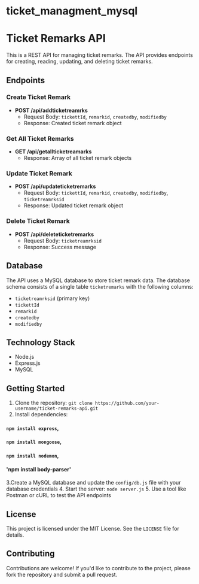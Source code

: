 # ticket_managment_mysql

**Ticket Remarks API**
=====================

This is a REST API for managing ticket remarks. The API provides endpoints for creating, reading, updating, and deleting ticket remarks.

**Endpoints**
------------

### Create Ticket Remark

* **POST /api/addticketreamrks**
	+ Request Body: `tickettId`, `remarkid`, `createdby`, `modifiedby`
	+ Response: Created ticket remark object

### Get All Ticket Remarks

* **GET /api/getallticketreamarks**
	+ Response: Array of all ticket remark objects

### Update Ticket Remark

* **POST /api/updateticketremarks**
	+ Request Body: `tickettId`, `remarkid`, `createdby`, `modifiedby`, `ticketreamrksid`
	+ Response: Updated ticket remark object

### Delete Ticket Remark

* **POST /api/deleteticketremarks**
	+ Request Body: `ticketreamrksid`
	+ Response: Success message

**Database**
------------

The API uses a MySQL database to store ticket remark data. The database schema consists of a single table `ticketremarks` with the following columns:

* `ticketreamrksid` (primary key)
* `tickettId`
* `remarkid`
* `createdby`
* `modifiedby`

**Technology Stack**
--------------------

* Node.js
* Express.js
* MySQL

**Getting Started**
-------------------

1. Clone the repository: `git clone https://github.com/your-username/ticket-remarks-api.git`
2. Install dependencies:
#### `npm install express`,
#### `npm install mongoose`,
#### `npm install nodemon`,
#### 'npm install body-parser'
3.Create a MySQL database and update the `config/db.js` file with your database credentials
4. Start the server: `node server.js`
5. Use a tool like Postman or cURL to test the API endpoints

**License**
---------

This project is licensed under the MIT License. See the `LICENSE` file for details.

**Contributing**
------------

Contributions are welcome! If you'd like to contribute to the project, please fork the repository and submit a pull request.
